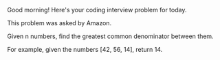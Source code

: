 Good morning! Here's your coding interview problem for today.This problem was asked by Amazon.Given n numbers, find the greatest common denominator between them.For example, given the numbers [42, 56, 14], return 14.